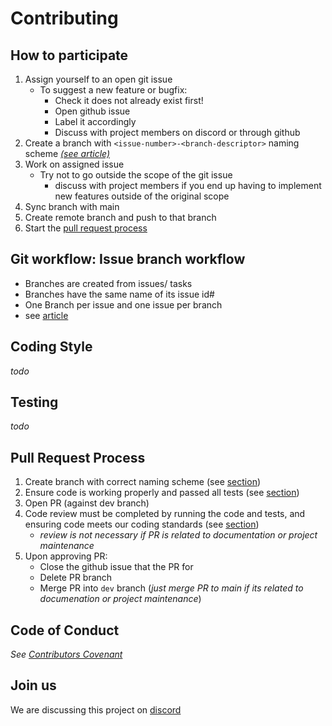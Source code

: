 # Contributing

## How to participate
1. Assign yourself to an open git issue
    * To suggest a new feature or bugfix:
      *  Check it does not already exist first!
      *  Open github issue
      *  Label it accordingly
      *  Discuss with project members on discord or through github 
2. Create a branch with `<issue-number>-<branch-descriptor>` naming scheme [ *(see article)*](https://deepsource.io/blog/git-branch-naming-conventions/)
3. Work on assigned issue
    * Try not to go outside the scope of the git issue
      - discuss with project members if you end up having to implement new features outside of the original scope
4. Sync branch with main
5. Create remote branch and push to that branch
6. Start the [pull request process](#pull-request=process)

## Git workflow: Issue branch workflow
- Branches are created from issues/ tasks 
- Branches have the same name of its issue id#
- One Branch per issue and one issue per branch
- see [article](https://medium.com/flexisaf/git-workflow-for-your-project-3d9dbdc5f8e2)

## Coding Style
*todo*

## Testing
*todo*

## Pull Request Process
1. Create branch with correct naming scheme (see [section](#how-to-participate))
2. Ensure code is working properly and passed all tests (see [section](#testing))
3. Open PR (against dev branch)
4. Code review must be completed by running the code and tests, and ensuring code meets our coding standards (see [section](#coding-style))   
    * *review is not necessary if PR is related to documentation or project maintenance*
5. Upon approving PR:
    * Close the github issue that the PR for
    * Delete PR branch
    * Merge PR into `dev` branch (*just merge PR to main if its related to documenation or project maintenance*)

## Code of Conduct

*See [Contributors Covenant](https://www.contributor-covenant.org/version/2/0/code_of_conduct/code_of_conduct.txt)*

## Join us
We are discussing this project on [discord](https://discord.gg/UbryCeN3U8)

